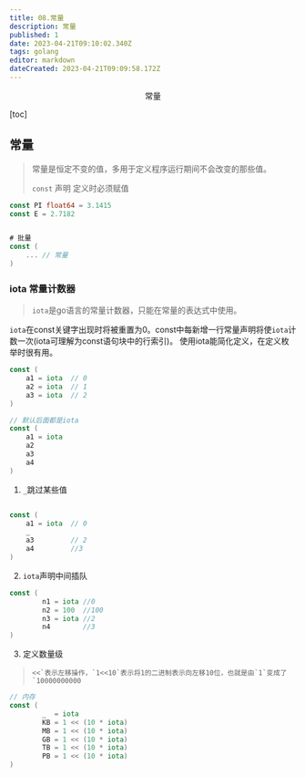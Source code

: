 ```yaml
---
title: 08.常量
description: 常量
published: 1
date: 2023-04-21T09:10:02.340Z
tags: golang
editor: markdown
dateCreated: 2023-04-21T09:09:58.172Z
---
```


<center>常量</center>



[toc]



## 常量

> 常量是恒定不变的值，多用于定义程序运行期间不会改变的那些值。
>
> `const` 声明 定义时必须赋值

```go
const PI float64 = 3.1415
const E = 2.7182


# 批量
const (
	... // 常量
)
```



### iota 常量计数器

> `iota`是go语言的常量计数器，只能在常量的表达式中使用。

`iota`在const关键字出现时将被重置为0。const中每新增一行常量声明将使`iota`计数一次(iota可理解为const语句块中的行索引)。 使用iota能简化定义，在定义枚举时很有用。

```go
const (
	a1 = iota  // 0
	a2 = iota  // 1 
	a3 = iota  // 2
)

// 默认后面都是iota
const (
	a1 = iota
	a2
	a3
	a4
)
```



1. `_`跳过某些值

```go

const (
	a1 = iota  // 0
	_  
	a3         // 2
	a4         //3
)
```

2. `iota`声明中间插队

```go
const (
		n1 = iota //0
		n2 = 100  //100
		n3 = iota //2
		n4        //3
)
```

3. 定义数量级

> ```
> <<`表示左移操作，`1<<10`表示将1的二进制表示向左移10位，也就是由`1`变成了`10000000000
> ```

```go
// 内存
const (
		_  = iota
		KB = 1 << (10 * iota)
		MB = 1 << (10 * iota)
		GB = 1 << (10 * iota)
		TB = 1 << (10 * iota)
		PB = 1 << (10 * iota)
)
```







